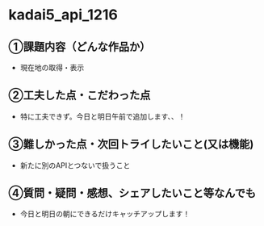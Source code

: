 # kadai5_api_1216

## ①課題内容（どんな作品か）
- 現在地の取得・表示

## ②工夫した点・こだわった点
- 特に工夫できず。今日と明日午前で追加します、、！

## ③難しかった点・次回トライしたいこと(又は機能)
- 新たに別のAPIとつないで扱うこと

## ④質問・疑問・感想、シェアしたいこと等なんでも
- 今日と明日の朝にできるだけキャッチアップします！
